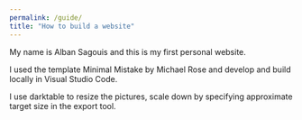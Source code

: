 ```yaml
---
permalink: /guide/
title: "How to build a website"
---
```


My name is Alban Sagouis and this is my first personal website.

I used the template Minimal Mistake by Michael Rose and develop and build locally in Visual Studio Code.

I use darktable to resize the pictures, scale down by specifying approximate target size in the export tool.
